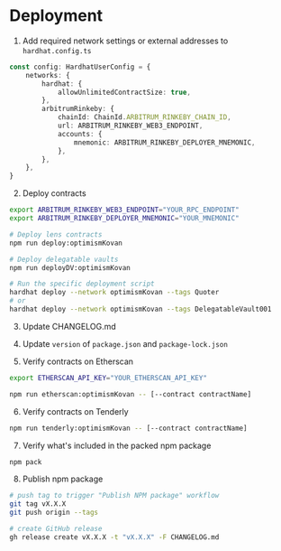 # Deployment

1. Add required network settings or external addresses to `hardhat.config.ts`

```ts
const config: HardhatUserConfig = {
    networks: {
        hardhat: {
            allowUnlimitedContractSize: true,
        },
        arbitrumRinkeby: {
            chainId: ChainId.ARBITRUM_RINKEBY_CHAIN_ID,
            url: ARBITRUM_RINKEBY_WEB3_ENDPOINT,
            accounts: {
                mnemonic: ARBITRUM_RINKEBY_DEPLOYER_MNEMONIC,
            },
        },
    },
}
```

2. Deploy contracts

```bash
export ARBITRUM_RINKEBY_WEB3_ENDPOINT="YOUR_RPC_ENDPOINT"
export ARBITRUM_RINKEBY_DEPLOYER_MNEMONIC="YOUR_MNEMONIC"

# Deploy lens contracts
npm run deploy:optimismKovan

# Deploy delegatable vaults
npm run deployDV:optimismKovan

# Run the specific deployment script
hardhat deploy --network optimismKovan --tags Quoter
# or
hardhat deploy --network optimismKovan --tags DelegatableVault001
```

3. Update CHANGELOG.md

4. Update `version` of `package.json` and `package-lock.json`

5. Verify contracts on Etherscan
```bash
export ETHERSCAN_API_KEY="YOUR_ETHERSCAN_API_KEY"

npm run etherscan:optimismKovan -- [--contract contractName]
```

6. Verify contracts on Tenderly
```bash
npm run tenderly:optimismKovan -- [--contract contractName]
```

7. Verify what's included in the packed npm package

```bash
npm pack
```

8. Publish npm package

```bash
# push tag to trigger "Publish NPM package" workflow
git tag vX.X.X
git push origin --tags

# create GitHub release
gh release create vX.X.X -t "vX.X.X" -F CHANGELOG.md
```
